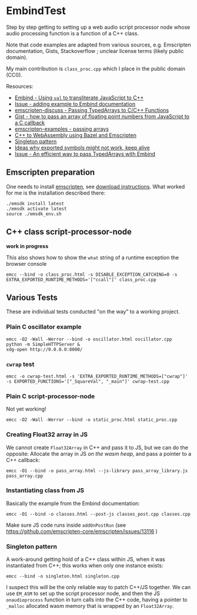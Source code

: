 # EmbindTest

Step by step getting to setting up a web audio script processor node whose audio processing function is a function of a C++ class.

Note that code examples are adapted from various sources, e.g. Emscripten documentation, Gists, Stackoverflow ; unclear license terms
(likely public domain).

My main contribution is `class_proc.cpp` which I place in the public domain (CC0).

Resources:

- [Embind - Using `val` to transliterate JavaScript to C++](https://emscripten.org/docs/porting/connecting_cpp_and_javascript/embind.html#using-val-to-transliterate-javascript-to-c)
- [Issue - adding example to Embind documentation](https://github.com/emscripten-core/emscripten/issues/5082)
- [emscripten-discuss - Passing TypedArrays to C/C++ Functions](https://groups.google.com/g/emscripten-discuss/c/CMfYljLWMvY)
- [Gist - how to pass an array of floating point numbers from JavaScript to a C callback](https://gist.github.com/aknuds1/533f7b228aa46e9ee4c8)
- [emscripten-examples - passing arrays](https://github.com/Planeshifter/emscripten-examples/tree/master/01_PassingArrays)
- [C++ to WebAssembly using Bazel and Emscripten](https://hackernoon.com/c-to-webassembly-using-bazel-and-emscripten-4him3ymc)
- [Singleton pattern](https://groups.google.com/g/emscripten-discuss/c/MimQol7peuQ)
- [Ideas why exported symbols might not work, keep alive](https://groups.google.com/g/emscripten-discuss/c/Wkq0lDi76eg)
- [Issue - An efficient way to pass TypedArrays with Embind](https://github.com/emscripten-core/emscripten/issues/5519)

## Emscripten preparation

One needs to install [emscripten](https://emscripten.org), see [download instructions](https://emscripten.org/docs/getting_started/downloads.html).
What worked for me is the installation described there:

    ./emsdk install latest
    ./emsdk activate latest
    source ./emsdk_env.sh

## C++ class script-processor-node

__work in progress__

This also shows how to show the `what` string of a runtime exception the browser console

    emcc --bind -o class_proc.html -s DISABLE_EXCEPTION_CATCHING=0 -s EXTRA_EXPORTED_RUNTIME_METHODS='["ccall"]' class_proc.cpp

## Various Tests

These are individual tests conducted "on the way" to a working project.

### Plain C oscillator example

    emcc -O2 -Wall -Werror --bind -o oscillator.html oscillator.cpp
    python -m SimpleHTTPServer &
    xdg-open http://0.0.0.0:8000/

### `cwrap` test

    emcc -o cwrap-test.html -s 'EXTRA_EXPORTED_RUNTIME_METHODS=["cwrap"]' -s EXPORTED_FUNCTIONS='["_SquareVal", "_main"]' cwrap-test.cpp

### Plain C script-processor-node

Not yet working!

    emcc -O2 -Wall -Werror --bind -o static_proc.html static_proc.cpp

### Creating Float32 array in JS

We cannot create `Float32Array` in C++ and pass it to JS, but we can do the opposite: Allocate the array
in JS _on the wasm heap_, and pass a pointer to a C++ callback:

    emcc -O1 --bind -o pass_array.html --js-library pass_array_library.js pass_array.cpp

### Instantiating class from JS

Basically the example from the Embind documentation:

    emcc -O1 --bind -o classes.html --post-js classes_post.cpp classes.cpp

Make sure JS code runs inside `addOnPostRun` (see https://github.com/emscripten-core/emscripten/issues/13116 )

### Singleton pattern

A work-around getting hold of a C++ class within JS, when it was instantiated from C++; this works when only one instance exists:

    emcc --bind -o singleton.html singleton.cpp

I suspect this will be the only reliable way to patch C++/JS together. We can use `EM_ASM` to set up the script processor node, and then the JS `onaudioprocess` function
in turn calls into the C++ code, having a pointer to `_malloc` allocated wasm memory that is wrapped by an `Float32Array`.
